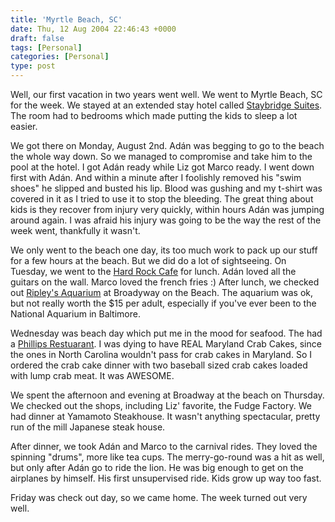 ```yaml
---
title: 'Myrtle Beach, SC'
date: Thu, 12 Aug 2004 22:46:43 +0000
draft: false
tags: [Personal]
categories: [Personal]
type: post
---
```


Well, our first vacation in two years went well. We went to Myrtle Beach, SC for the week. We stayed at an extended stay hotel called [Staybridge Suites](http://www.staybridge.com). The room had to bedrooms which made putting the kids to sleep a lot easier.

We got there on Monday, August 2nd. Adán was begging to go to the beach the whole way down. So we managed to compromise and take him to the pool at the hotel. I got Adán ready while Liz got Marco ready. I went down first with Adán. And within a minute after I foolishly removed his "swim shoes" he slipped and busted his lip. Blood was gushing and my t-shirt was covered in it as I tried to use it to stop the bleeding. The great thing about kids is they recover from injury very quickly, within hours Adán was jumping around again. I was afraid his injury was going to be the way the rest of the week went, thankfully it wasn't.

We only went to the beach one day, its too much work to pack up our stuff for a few hours at the beach. But we did do a lot of sightseeing. On Tuesday, we went to the [Hard Rock Cafe](http://www.hardrock.com/locations/cafes/Cafes.aspx?Lc=MYRT) for lunch. Adán loved all the guitars on the wall. Marco loved the french fries :) After lunch, we checked out [Ripley's Aquarium](http://www.ripleysaquarium.com/) at Broadyway on the Beach. The aquarium was ok, but not really worth the $15 per adult, especially if you've ever been to the National Aquarium in Baltimore.

Wednesday was beach day which put me in the mood for seafood. The had a [Phillips Restuarant](http://www.phillipsfoods.com/html/rmyrtlebeach.html). I was dying to have REAL Maryland Crab Cakes, since the ones in North Carolina wouldn't pass for crab cakes in Maryland. So I ordered the crab cake dinner with two baseball sized crab cakes loaded with lump crab meat. It was AWESOME.

We spent the afternoon and evening at Broadway at the beach on Thursday. We checked out the shops, including Liz' favorite, the Fudge Factory. We had dinner at Yamamoto Steakhouse. It wasn't anything spectacular, pretty run of the mill Japanese steak house.

After dinner, we took Adán and Marco to the carnival rides. They loved the spinning "drums", more like tea cups. The merry-go-round was a hit as well, but only after Adán go to ride the lion. He was big enough to get on the airplanes by himself. His first unsupervised ride. <tear> Kids grow up way too fast.

Friday was check out day, so we came home. The week turned out very well.